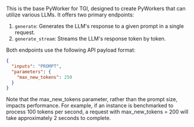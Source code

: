 This is the base PyWorker for TGI, designed to create PyWorkers that can utilize various LLMs. It offers two primary endpoints:

1. `generate`: Generates the LLM's response to a given prompt in a single request.
2. `generate_stream`: Streams the LLM's response token by token.

Both endpoints use the following API payload format:

```json
{
  "inputs": "PROMPT",
  "parameters": {
    "max_new_tokens": 250
  }
}
```

Note that the max_new_tokens parameter, rather than the prompt size, impacts performance. For example, if an
instance is benchmarked to process 100 tokens per second, a request with max_new_tokens = 200 will take
approximately 2 seconds to complete.
